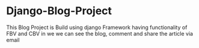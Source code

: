 # Django-Blog-Project
This Blog Project is Build using django Framework having functionality of FBV and CBV in we we can see the blog, comment and share the article via email
